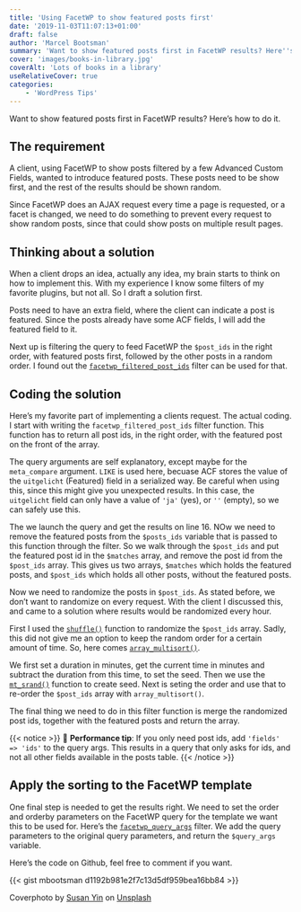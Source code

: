 ```yaml
---
title: 'Using FacetWP to show featured posts first'
date: '2019-11-03T11:07:13+01:00'
draft: false
author: 'Marcel Bootsman'
summary: 'Want to show featured posts first in FacetWP results? Here''s how to do it.'
cover: 'images/books-in-library.jpg'
coverAlt: 'Lots of books in a library'
useRelativeCover: true
categories:
    - 'WordPress Tips'
---
```

Want to show featured posts first in FacetWP results? Here’s how to do it.

The requirement
---------------

A client, using FacetWP to show posts filtered by a few Advanced Custom Fields, wanted to introduce featured posts. These posts need to be show first, and the rest of the results should be shown random.

Since FacetWP does an AJAX request every time a page is requested, or a facet is changed, we need to do something to prevent every request to show random posts, since that could show posts on multiple result pages.

Thinking about a solution
-------------------------

When a client drops an idea, actually any idea, my brain starts to think on how to implement this. With my experience I know some filters of my favorite plugins, but not all. So I draft a solution first.

Posts need to have an extra field, where the client can indicate a post is featured. Since the posts already have some ACF fields, I will add the featured field to it.

Next up is filtering the query to feed FacetWP the `$post_ids` in the right order, with featured posts first, followed by the other posts in a random order. I found out the [`facetwp_filtered_post_ids`](https://facetwp.com/documentation/developers/querying/facetwp_filtered_post_ids) filter can be used for that.

Coding the solution
-------------------

Here’s my favorite part of implementing a clients request. The actual coding. I start with writing the `facetwp_filtered_post_ids` filter function. This function has to return all post ids, in the right order, with the featured post on the front of the array.

The query arguments are self explanatory, except maybe for the `meta_compare` argument. `LIKE` is used here, becuase ACF stores the value of the `uitgelicht` (Featured) field in a serialized way. Be careful when using this, since this might give you unexpected results. In this case, the `uitgelicht` field can only have a value of `'ja'` (yes), or `''` (empty), so we can safely use this.

The we launch the query and get the results on line 16. NOw we need to remove the featured posts from the `$posts_ids` variable that is passed to this function through the filter. So we walk through the `$post_ids` and put the featured post id in the `$matches` array, and remove the post id from the `$post_ids` array. This gives us two arrays, `$matches` which holds the featured posts, and `$post_ids` which holds all other posts, without the featured posts.

Now we need to randomize the posts in `$post_ids`. As stated before, we don’t want to randomize on every request. With the client I discussed this, and came to a solution where results would be randomized every hour.

First I used the [`shuffle()`](https://www.php.net/manual/en/function.shuffle.php) function to randomize the `$post_ids` array. Sadly, this did not give me an option to keep the random order for a certain amount of time. So, here comes [`array_multisort()`](https://www.php.net/manual/en/function.array-multisort.php).

We first set a duration in minutes, get the current time in minutes and subtract the duration from this time, to set the seed. Then we use the [`mt_srand()`](https://www.php.net/manual/en/function.mt-srand.php) function to create seed. Next is seting the order and use that to re-order the `$post_ids` array with `array_multisort()`.

The final thing we need to do in this filter function is merge the randomized post ids, together with the featured posts and return the array.

{{< notice >}}
🚀 **Performance tip**: If you only need post ids, add `'fields' => 'ids'` to the query args. This results in a query that only asks for ids, and not all other fields available in the posts table.
{{< /notice >}}

Apply the sorting to the FacetWP template
-----------------------------------------

One final step is needed to get the results right. We need to set the order and orderby parameters on the FacetWP query for the template we want this to be used for. Here’s the [`facetwp_query_args`](https://facetwp.com/documentation/developers/querying/facetwp_query_args/) filter. We add the query parameters to the original query parameters, and return the `$query_args` variable.

Here’s the code on Github, feel free to comment if you want.

{{< gist mbootsman d1192b981e2f7c13d5df959bea16bb84 >}}

Coverphoto by [Susan Yin](https://unsplash.com/@syinq?utm_source=unsplash&utm_medium=referral&utm_content=creditCopyText) on [Unsplash](https://unsplash.com/s/photos/library?utm_source=unsplash&utm_medium=referral&utm_content=creditCopyText)